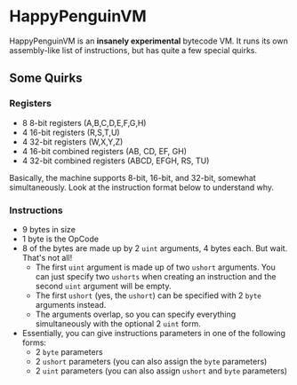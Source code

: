 
# HappyPenguinVM

HappyPenguinVM is an **insanely experimental** bytecode VM. It runs its own assembly-like list of instructions, but has
quite a few special quirks.

## Some Quirks

### Registers
- 8 8-bit registers (A,B,C,D,E,F,G,H)
- 4 16-bit registers (R,S,T,U)
- 4 32-bit registers (W,X,Y,Z)
- 4 16-bit combined registers (AB, CD, EF, GH)
- 4 32-bit combined registers (ABCD, EFGH, RS, TU)

Basically, the machine supports 8-bit, 16-bit, and 32-bit, somewhat simultaneously. Look at the instruction format below to understand
why.

### Instructions
- 9 bytes in size
- 1 byte is the OpCode
- 8 of the bytes are made up by 2 `uint` arguments, 4 bytes each. But wait. That's not all!
  - The first `uint` argument is made up of two `ushort` arguments. You can just specify two `ushorts` when creating an instruction and the second `uint` argument will be empty.
  - The first `ushort` (yes, the `ushort`) can be specified with 2 `byte` arguments instead.
  - The arguments overlap, so you can specify everything simultaneously with the optional 2 `uint` form.
- Essentially, you can give instructions parameters in one of the following forms:
  - 2 `byte` parameters
  - 2 `ushort` parameters (you can also assign the `byte` parameters)
  - 2 `uint` parameters (you can also assign `ushort` and `byte` parameters)
